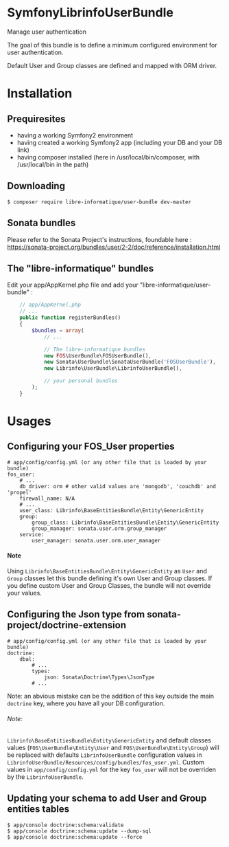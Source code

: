 # SymfonyLibrinfoUserBundle
Manage user authentication

The goal of this bundle is to define a minimum configured environment for user authentication.

Default User and Group classes are defined and mapped with ORM driver.

Installation
============

Prequiresites
-------------

- having a working Symfony2 environment
- having created a working Symfony2 app (including your DB and your DB link)
- having composer installed (here in /usr/local/bin/composer, with /usr/local/bin in the path)

Downloading
-----------
```
$ composer require libre-informatique/user-bundle dev-master
```

Sonata bundles
--------------

Please refer to the Sonata Project's instructions, foundable here :
https://sonata-project.org/bundles/user/2-2/doc/reference/installation.html

The "libre-informatique" bundles
--------------------------------

Edit your app/AppKernel.php file and add your "libre-informatique/user-bundle" :

```php
    // app/AppKernel.php
    // ...
    public function registerBundles()
    {
        $bundles = array(
            // ...

            // The libre-informatique bundles
            new FOS\UserBundle\FOSUserBundle(),
            new Sonata\UserBundle\SonataUserBundle('FOSUserBundle'),
            new Librinfo\UserBundle\LibrinfoUserBundle(),

            // your personal bundles
        );
    }
```

Usages
======

Configuring your FOS_User properties
------------------------------------

```
# app/config/config.yml (or any other file that is loaded by your bundle)
fos_user:
    # ...
    db_driver: orm # other valid values are 'mongodb', 'couchdb' and 'propel'
    firewall_name: N/A 
    # ...
    user_class: Librinfo\BaseEntitiesBundle\Entity\GenericEntity
    group:
        group_class: Librinfo\BaseEntitiesBundle\Entity\GenericEntity
        group_manager: sonata.user.orm.group_manager
    service:
        user_manager: sonata.user.orm.user_manager
```

#### Note
Using ```Librinfo\BaseEntitiesBundle\Entity\GenericEntity``` as ```User``` and ```Group``` classes let this bundle defining it's own User and Group classes.
If you define custom User and Group Classes, the bundle will not override your values.

Configuring the Json type from sonata-project/doctrine-extension
----------------------------------------------------------------

```
# app/config/config.yml (or any other file that is loaded by your bundle)
doctrine:
    dbal:
        # ...
        types:
            json: Sonata\Doctrine\Types\JsonType
        # ...
```

Note: an abvious mistake can be the addition of this key outside the main ```doctrine``` key, where you have all your DB configuration.

###### Note:
```Librinfo\BaseEntitiesBundle\Entity\GenericEntity``` and default classes values (```FOS\UserBundle\Entity\User``` and ```FOS\UserBundle\Entity\Group```) will be replaced with defaults ```LibrinfoUserBundle``` configuration values in ```LibrinfoUserBundle/Resources/config/bundles/fos_user.yml```. Custom values in ```app/config/config.yml``` for the key ```fos_user``` will not be overriden by the ```LibrinfoUserBundle```.

Updating your schema to add User and Group entities tables
----------------------------------------------------------

    $ app/console doctrine:schema:validate
    $ app/console doctrine:schema:update --dump-sql
    $ app/console doctrine:schema:update --force
